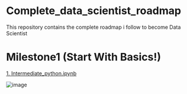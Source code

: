 # Complete_data_scientist_roadmap
This repository contains the complete roadmap i follow to become Data Scientist

# Milestone1 (Start With Basics!)
 [1. Intermediate_python.ipynb](https://github.com/Shrikantpatil2197/Complete_data_scientist_roadmap/blob/main/start_with_basics/Intermediate_python.ipynb)
 
 ![image](https://user-images.githubusercontent.com/37009367/112981182-729e1d80-9178-11eb-9d2a-acefc3216499.png)

